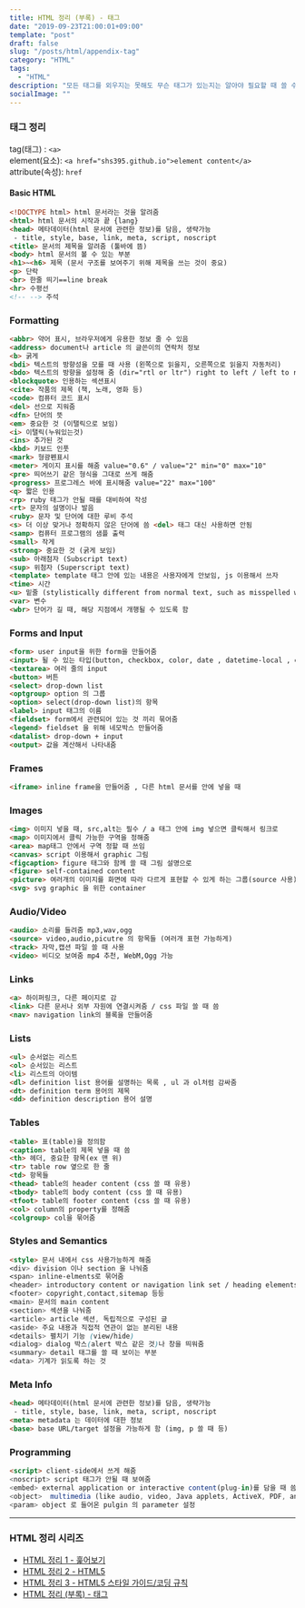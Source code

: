 ```yaml
---
title: HTML 정리 (부록) - 태그
date: "2019-09-23T21:00:01+09:00"
template: "post"
draft: false
slug: "/posts/html/appendix-tag"
category: "HTML"
tags:
  - "HTML"
description: "모든 태그를 외우지는 못해도 무슨 태그가 있는지는 알아야 필요할 때 쓸 수 있을 것 같아서 정리해보았다."
socialImage: ""
---
```


### 태그 정리

tag(태그) : `<a>`  
element(요소): `<a href="shs395.github.io">element content</a>`  
attribute(속성): `href`

#### Basic HTML
```html
<!DOCTYPE html> html 문서라는 것을 알려줌
<html> html 문서의 시작과 끝 {lang}
<head> 메타데이터(html 문서에 관련한 정보)를 담음, 생략가능
 - title, style, base, link, meta, script, noscript
<title> 문서의 제목을 알려줌 (툴바에 뜸)
<body> html 문서의 볼 수 있는 부분 
<h1>~<h6> 제목 (문서 구조를 보여주기 위해 제목을 쓰는 것이 중요)
<p> 단락
<br> 한줄 띄기==line break
<hr> 수평선
<!-- --> 주석
```

### Formatting
```html
<abbr> 약어 표시, 브라우저에게 유용한 정보 줄 수 있음
<address> document나 article 의 글쓴이의 연락처 정보
<b> 굵게
<bdi> 텍스트의 방향성을 모를 때 사용 (왼쪽으로 읽을지, 오른쪽으로 읽을지 자동처리) 
<bdo> 텍스트의 방향을 설정해 줌 (dir="rtl or ltr") right to left / left to right
<blockquote> 인용하는 섹션표시
<cite> 작품의 제목 (책, 노래, 영화 등)
<code> 컴퓨터 코드 표시
<del> 선으로 지워줌
<dfn> 단어의 뜻
<em> 중요한 것 (이탤릭으로 보임)
<i> 이탤릭(누워있는것)
<ins> 추가된 것
<kbd> 키보드 인풋
<mark> 형광펜표시
<meter> 게이지 표시를 해줌 value="0.6" / value="2" min="0" max="10"
<pre> 띄어쓰기 같은 형식을 그대로 쓰게 해줌
<progress> 프로그레스 바에 표시해줌 value="22" max="100"
<q> 짧은 인용
<rp> ruby 태그가 안될 때를 대비하여 작성
<rt> 문자의 설명이나 발음
<ruby> 문자 및 단어에 대한 루비 주석
<s> 더 이상 맞거나 정확하지 않은 단어에 씀 <del> 태그 대신 사용하면 안됨
<samp> 컴퓨터 프로그램의 샘플 출력
<small> 작게
<strong> 중요한 것 (굵게 보임)
<sub> 아래첨자 (Subscript text)
<sup> 위첨자 (Superscript text)
<template> template 태그 안에 있는 내용은 사용자에게 안보임, js 이용해서 쓰자
<time> 시간
<u> 밑줄 (stylistically different from normal text, such as misspelled words or proper nouns in Chinese.)
<var> 변수
<wbr> 단어가 길 때, 해당 지점에서 개행될 수 있도록 함
```

### Forms and Input
```html
<form> user input을 위한 form을 만들어줌
<input> 될 수 있는 타입(button, checkbox, color, date , datetime-local , email , file, hidden, image, month , number , password, radio, range , reset, search, submit, tel, text, time , url, week) 그 밖에 많은 속성들 있음
<textarea> 여러 줄의 input
<button> 버튼
<select> drop-down list
<optgroup> option 의 그룹
<option> select(drop-down list)의 항목
<label> input 태그의 이름
<fieldset> form에서 관련되어 있는 것 끼리 묶어줌
<legend> fieldset 을 위해 네모박스 만들어줌
<datalist> drop-down + input
<output> 값을 계산해서 나타내줌
```

### Frames
```html
<iframe> inline frame을 만들어줌 , 다른 html 문서를 안에 넣을 때
```

### Images
```html
<img> 이미지 넣을 때, src,alt는 필수 / a 태그 안에 img 넣으면 클릭해서 링크로
<map> 이미지에서 클릭 가능한 구역을 정해줌
<area> map태그 안에서 구역 정할 때 쓰임
<canvas> script 이용해서 graphic 그림
<figcaption> figure 태그와 함께 쓸 때 그림 설명으로 
<figure> self-contained content
<picture> 여러개의 이미지를 화면에 따라 다르게 표현할 수 있게 하는 그룹(source 사용) / bandwith or format support
<svg> svg graphic 을 위한 container
```

### Audio/Video
```html
<audio> 소리를 들려줌 mp3,wav,ogg
<source> video,audio,picutre 의 항목들 (여러개 표현 가능하게)
<track> 자막,캡션 파일 쓸 때 사용
<video> 비디오 보여줌 mp4 추천, WebM,Ogg 가능
```

### Links
```html
<a> 하이퍼링크, 다른 페이지로 감
<link> 다른 문서나 외부 자원에 연결시켜줌 / css 파일 쓸 때 씀
<nav> navigation link의 블록을 만들어줌
```

### Lists
```html
<ul> 순서없는 리스트
<ol> 순서있는 리스트
<li> 리스트의 아이템
<dl> definition list 용어를 설명하는 목록 , ul 과 ol처럼 감싸줌
<dt> definition term 용어의 제목
<dd> definition description 용어 설명
```

### Tables
```html
<table> 표(table)을 정의함
<caption> table의 제목 넣을 때 씀
<th> 헤더, 중요한 항목(ex 맨 위)
<tr> table row 옆으로 한 줄
<td> 항목들
<thead> table의 header content (css 쓸 때 유용)
<tbody> table의 body content (css 쓸 때 유용)
<tfoot> table의 footer content (css 쓸 때 유용)
<col> column의 property를 정해줌
<colgroup> col을 묶어줌
```

### Styles and Semantics
```html
<style> 문서 내에서 css 사용가능하게 해줌
<div> division 이나 section 을 나눠줌
<span> inline-elments로 묶어줌
<header> introductory content or navigation link set / heading elements
<footer> copyright,contact,sitemap 등등
<main> 문서의 main content
<section> 섹션을 나눠줌
<article> article 섹션, 독립적으로 구성된 글
<aside> 주요 내용과 직접적 연관이 없는 분리된 내용
<details> 펼치기 기능 (view/hide)
<dialog> dialog 박스(alert 박스 같은 것)나 창을 띄워줌
<summary> detail 태그를 쓸 때 보이는 부분
<data> 기계가 읽도록 하는 것
```

### Meta Info
```html
<head> 메타데이터(html 문서에 관련한 정보)를 담음, 생략가능
 - title, style, base, link, meta, script, noscript
<meta> metadata 는 데이터에 대한 정보
<base> base URL/target 설정을 가능하게 함 (img, p 쓸 때 등)
```

### Programming
```html
<script> client-side에서 쓰게 해줌
<noscript> script 태그가 안될 때 보여줌
<embed> external application or interactive content(plug-in)를 담을 때 씀
<object>  multimedia (like audio, video, Java applets, ActiveX, PDF, and Flash)넣을 때 사용
<param> object 로 들어온 pulgin 의 parameter 설정 
```

---

### HTML 정리 시리즈
- [HTML 정리 1 - 훑어보기](/posts/html/1)
- [HTML 정리 2 - HTML5](/posts/html/2-html5)
- [HTML 정리 3 - HTML5 스타일 가이드/코딩 규칙](/posts/html/3-style-guide)
- [HTML 정리 (부록) - 태그](/posts/html/appendix-tag)
